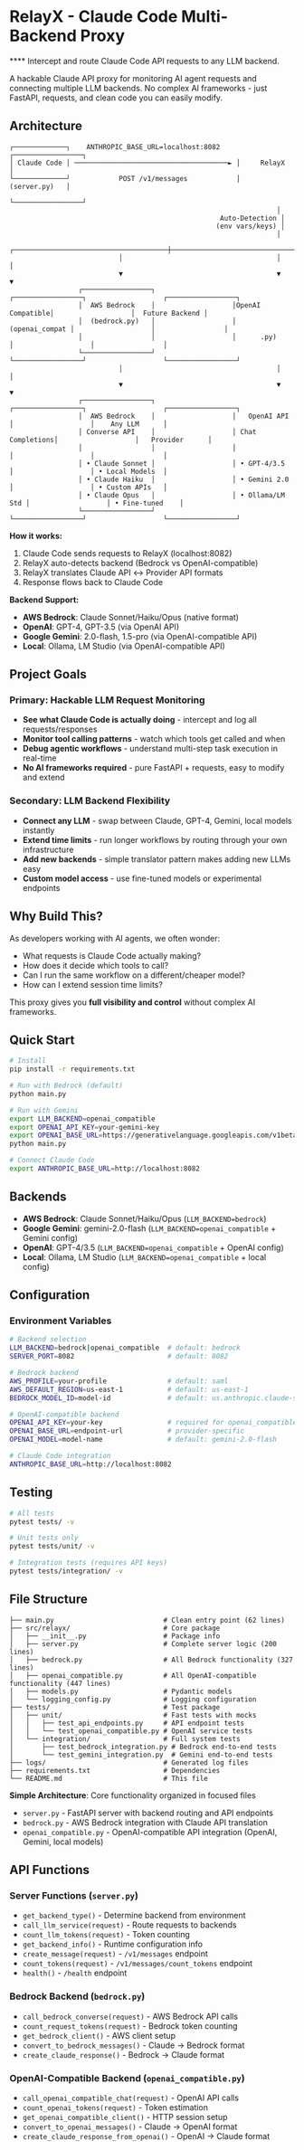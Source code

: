 # RelayX - Claude Code Multi-Backend Proxy

****  Intercept and route Claude Code API requests to any LLM backend.

A hackable Claude API proxy for monitoring AI agent requests and connecting multiple LLM backends. No complex AI frameworks - just FastAPI, requests, and clean code you can easily modify.


## Architecture

```
┌─────────────┐    ANTHROPIC_BASE_URL=localhost:8082    ┌─────────────────┐
│ Claude Code │ ──────────────────────────────────────► │     RelayX      │
└─────────────┘            POST /v1/messages            │   (server.py)   │
                                                        └─────────────────┘
                                                                  │
                                                    Auto-Detection │
                                                   (env vars/keys) │
                                                                  │
                           ┌──────────────────────────────────────┼──────────────────────────────────────┐
                           │                                      │                                      │
                           ▼                                      ▼                                      ▼
                 ┌─────────────────┐                   ┌─────────────────┐                   ┌─────────────────┐
                 │  AWS Bedrock    │                   │OpenAI Compatible│                   │  Future Backend │
                 │  (bedrock.py)   │                   │  (openai_compat │                   │                 │
                 │                 │                   │      .py)       │                   │                 │
                 └─────────────────┘                   └─────────────────┘                   └─────────────────┘
                           │                                      │                                      │
                           ▼                                      ▼                                      ▼
                 ┌─────────────────┐                   ┌─────────────────┐                   ┌─────────────────┐
                 │  AWS Bedrock    │                   │   OpenAI API    │                   │    Any LLM      │
                 │ Converse API    │                   │ Chat Completions│                   │   Provider      │
                 │                 │                   │                 │                   │                 │
                 │ • Claude Sonnet │                   │ • GPT-4/3.5     │                   │ • Local Models  │
                 │ • Claude Haiku  │                   │ • Gemini 2.0    │                   │ • Custom APIs   │
                 │ • Claude Opus   │                   │ • Ollama/LM Std │                   │ • Fine-tuned    │
                 └─────────────────┘                   └─────────────────┘                   └─────────────────┘
```

**How it works:**
1. Claude Code sends requests to RelayX (localhost:8082)
2. RelayX auto-detects backend (Bedrock vs OpenAI-compatible)  
3. RelayX translates Claude API ↔ Provider API formats
4. Response flows back to Claude Code

**Backend Support:**
- **AWS Bedrock**: Claude Sonnet/Haiku/Opus (native format)
- **OpenAI**: GPT-4, GPT-3.5 (via OpenAI API)
- **Google Gemini**: 2.0-flash, 1.5-pro (via OpenAI-compatible API)
- **Local**: Ollama, LM Studio (via OpenAI-compatible API)


## Project Goals

### Primary: Hackable LLM Request Monitoring
- **See what Claude Code is actually doing** - intercept and log all requests/responses  
- **Monitor tool calling patterns** - watch which tools get called and when
- **Debug agentic workflows** - understand multi-step task execution in real-time
- **No AI frameworks required** - pure FastAPI + requests, easy to modify and extend

### Secondary: LLM Backend Flexibility
- **Connect any LLM** - swap between Claude, GPT-4, Gemini, local models instantly
- **Extend time limits** - run longer workflows by routing through your own infrastructure  
- **Add new backends** - simple translator pattern makes adding new LLMs easy
- **Custom model access** - use fine-tuned models or experimental endpoints

## Why Build This?

As developers working with AI agents, we often wonder:
- What requests is Claude Code actually making?
- How does it decide which tools to call?
- Can I run the same workflow on a different/cheaper model?
- How can I extend session time limits?

This proxy gives you **full visibility and control** without complex AI frameworks.

## Quick Start

```bash
# Install
pip install -r requirements.txt

# Run with Bedrock (default)
python main.py

# Run with Gemini
export LLM_BACKEND=openai_compatible
export OPENAI_API_KEY=your-gemini-key
export OPENAI_BASE_URL=https://generativelanguage.googleapis.com/v1beta/openai
python main.py

# Connect Claude Code
export ANTHROPIC_BASE_URL=http://localhost:8082
```

## Backends

- **AWS Bedrock**: Claude Sonnet/Haiku/Opus (`LLM_BACKEND=bedrock`)
- **Google Gemini**: gemini-2.0-flash (`LLM_BACKEND=openai_compatible` + Gemini config)
- **OpenAI**: GPT-4/3.5 (`LLM_BACKEND=openai_compatible` + OpenAI config)  
- **Local**: Ollama, LM Studio (`LLM_BACKEND=openai_compatible` + local config)

## Configuration

### Environment Variables

```bash
# Backend selection
LLM_BACKEND=bedrock|openai_compatible  # default: bedrock
SERVER_PORT=8082                       # default: 8082

# Bedrock backend
AWS_PROFILE=your-profile               # default: saml
AWS_DEFAULT_REGION=us-east-1           # default: us-east-1
BEDROCK_MODEL_ID=model-id              # default: us.anthropic.claude-sonnet-4-*

# OpenAI-compatible backend
OPENAI_API_KEY=your-key                # required for openai_compatible
OPENAI_BASE_URL=endpoint-url           # provider-specific
OPENAI_MODEL=model-name                # default: gemini-2.0-flash

# Claude Code integration
ANTHROPIC_BASE_URL=http://localhost:8082
```

## Testing

```bash
# All tests
pytest tests/ -v

# Unit tests only
pytest tests/unit/ -v

# Integration tests (requires API keys)
pytest tests/integration/ -v
```

## File Structure

```
├── main.py                           # Clean entry point (62 lines)
├── src/relayx/                       # Core package
│   ├── __init__.py                   # Package info
│   ├── server.py                     # Complete server logic (200 lines)
│   ├── bedrock.py                    # All Bedrock functionality (327 lines)
│   ├── openai_compatible.py          # All OpenAI-compatible functionality (447 lines)
│   ├── models.py                     # Pydantic models
│   └── logging_config.py             # Logging configuration
├── tests/                            # Test package
│   ├── unit/                         # Fast tests with mocks
│   │   ├── test_api_endpoints.py     # API endpoint tests
│   │   └── test_openai_compatible.py # OpenAI service tests
│   └── integration/                  # Full system tests
│       ├── test_bedrock_integration.py # Bedrock end-to-end tests
│       └── test_gemini_integration.py  # Gemini end-to-end tests
├── logs/                             # Generated log files
├── requirements.txt                  # Dependencies
└── README.md                         # This file
```

**Simple Architecture**: Core functionality organized in focused files
- `server.py` - FastAPI server with backend routing and API endpoints
- `bedrock.py` - AWS Bedrock integration with Claude API translation
- `openai_compatible.py` - OpenAI-compatible API integration (OpenAI, Gemini, local models)

## API Functions

### Server Functions (`server.py`)
- `get_backend_type()` - Determine backend from environment  
- `call_llm_service(request)` - Route requests to backends
- `count_llm_tokens(request)` - Token counting
- `get_backend_info()` - Runtime configuration info
- `create_message(request)` - `/v1/messages` endpoint
- `count_tokens(request)` - `/v1/messages/count_tokens` endpoint
- `health()` - `/health` endpoint

### Bedrock Backend (`bedrock.py`)
- `call_bedrock_converse(request)` - AWS Bedrock API calls
- `count_request_tokens(request)` - Bedrock token counting
- `get_bedrock_client()` - AWS client setup
- `convert_to_bedrock_messages()` - Claude → Bedrock format
- `create_claude_response()` - Bedrock → Claude format

### OpenAI-Compatible Backend (`openai_compatible.py`)
- `call_openai_compatible_chat(request)` - OpenAI API calls
- `count_openai_tokens(request)` - Token estimation
- `get_openai_compatible_client()` - HTTP session setup
- `convert_to_openai_messages()` - Claude → OpenAI format
- `create_claude_response_from_openai()` - OpenAI → Claude format

